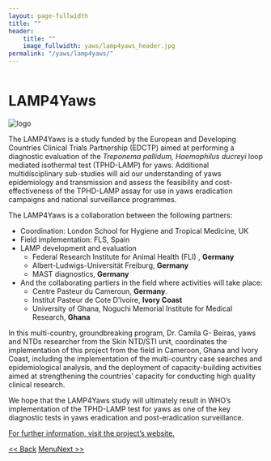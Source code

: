 ```yaml
---
layout: page-fullwidth
title: ""
header:
    title: ""
    image_fullwidth: yaws/lamp4yaws_header.jpg
permalink: "/yaws/lamp4yaws/"
---
```


<div class="row t10">
	<div class="medium-8 columns b30">
		<h1>LAMP4Yaws</h1>
	</div>
	<div class="medium-3 columns b30">
		<img src="{{ site.urlimg }}/yaws/cure_yaws_logo.png" alt="logo">
	</div>
</div>

The LAMP4Yaws is a study funded by the European and Developing Countries Clinical Trials Partnership (EDCTP) aimed at performing a diagnostic evaluation of the *Treponema pallidum, Haemophilus ducreyi* loop mediated isothermal test (TPHD-LAMP) for yaws. Additional multidisciplinary sub-studies will aid our understanding of yaws epidemiology and transmission and assess the feasibility and cost-effectiveness of the TPHD-LAMP assay for use in yaws eradication campaigns and national surveillance programmes.



The LAMP4Yaws is a collaboration between the following partners:

* Coordination: London School for Hygiene and Tropical Medicine, UK
* Field implementation: FLS, Spain
* LAMP development and evaluation
  - Federal Research Institute for Animal Health (FLI) , **Germany**
  - Albert-Ludwigs-Universität Freiburg, **Germany**
  - MAST diagnostics, **Germany**
* And the collaborating partiers in the field where activities will take place:
  - Centre Pasteur du Cameroun, **Germany**.
  - Institut Pasteur de Cote D’Ivoire, **Ivory Coast**
  - University of Ghana, Noguchi Memorial Institute for Medical Research, **Ghana**



In this multi-country, groundbreaking program, Dr. Camila G- Beiras, yaws and NTDs researcher from the Skin NTD/STI unit,  coordinates the implementation of this project from the field in Cameroon, Ghana and Ivory Coast, including the implementation of the multi-country case searches and epidemiological analysis, and the deployment of capacity-building activities aimed at strengthening the countries’ capacity for conducting high quality clinical research.



We hope that the LAMP4Yaws study will ultimately result in WHO’s implementation of the TPHD-LAMP test for yaws as one of the key diagnostic tests in yaws eradication and post-eradication surveillance.



[For further information, visit the project’s website.](https://www.lshtm.ac.uk/research/centres-projects-groups/lamp4yaws)


<a class="button left r15 tiny radius" href="{{ site.url }}/yaws/documentary/"> << Back</a> <a class="button left r15 tiny radius" href="{{ site.url }}/yaws">Menu</a><a class="button left r15 tiny radius" href="{{ site.url }}/yaws/ulcers/">Next >> </a>

